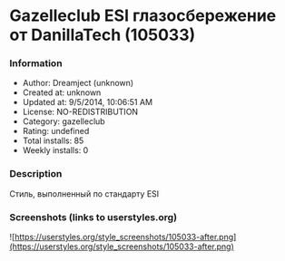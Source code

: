 # Gazelleclub ESI глазосбережение от DanillaTech (105033)

### Information
- Author: Dreamject (unknown)
- Created at: unknown
- Updated at: 9/5/2014, 10:06:51 AM
- License: NO-REDISTRIBUTION
- Category: gazelleclub
- Rating: undefined
- Total installs: 85
- Weekly installs: 0


### Description
Стиль, выполненный по стандарту ESI


### Screenshots (links to userstyles.org)
![https://userstyles.org/style_screenshots/105033-after.png](https://userstyles.org/style_screenshots/105033-after.png)


